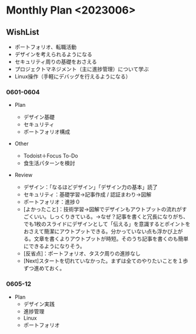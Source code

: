 # Monthly Plan <2023006>
## WishList
- ポートフォリオ、転職活動
- デザインを考えられるようになる
- セキュリティ周りの基礎をおさえる
- プロジェクトマネジメント（主に進捗管理）について学ぶ
- Linux操作（手軽にデバッグを行えるようになる）

### 0601-0604
- Plan
    - デザイン基礎
    - セキュリティ
    - ポートフォリオ構成
- Other
    - Todoist＋Focus To-Do
    - 食生活パターンを検討

- Review
    - デザイン：「なるほどデザイン」「デザイン力の基本」読了
    - セキュリティ：基礎学習→記事作成 / 認証まわり→図解
    - ポートフォリオ：進捗０
    - [よかったこと]：技術学習→図解でデザインもアウトプットの流れがすごくいい。しっくりきている。→なぜ？記事を書くと冗長になりがち、でも1枚のスライドにデザインとして「伝える」を意識するとポイントをおさえて簡潔にアウトプットできる。分かっていない点も浮かび上がる。文章を書くよりアウトプットが時短。そのうち記事を書くのも簡単にできるようになりそう。
    - [反省点]：ポートフォリオ、タスク周りの進捗なし
    - [Next]スタートを切れていなかった。まずは全てのやりたいことを１歩ずつ進めておく。


### 0605-12
- Plan
    - デザイン実践
    - 進捗管理
    - Linux
    - ポートフォリオ

